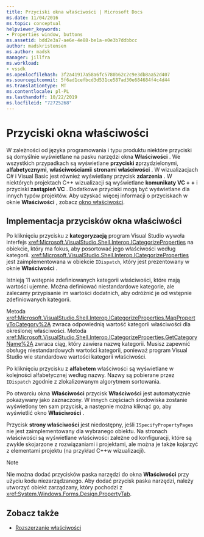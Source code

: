 ```yaml
---
title: Przyciski okna właściwości | Microsoft Docs
ms.date: 11/04/2016
ms.topic: conceptual
helpviewer_keywords:
- Properties window, buttons
ms.assetid: bdd2e3a7-ae6e-4e88-be1a-e0e3b7ddbbcc
author: madskristensen
ms.author: madsk
manager: jillfra
ms.workload:
- vssdk
ms.openlocfilehash: 3f2a41917a58a6fc5780b62c2c9e3db8aa52d407
ms.sourcegitcommit: 5f6ad1cefbcd3d531ce587ad30e684684f4c4d44
ms.translationtype: MT
ms.contentlocale: pl-PL
ms.lasthandoff: 10/22/2019
ms.locfileid: "72725268"
---
```

# <a name="properties-window-buttons"></a>Przyciski okna właściwości
W zależności od języka programowania i typu produktu niektóre przyciski są domyślnie wyświetlane na pasku narzędzi okna **Właściwości** . We wszystkich przypadkach są wyświetlane **przyciski z**przydzielonymi, **alfabetycznymi**, **właściwościami**i **stronami właściwości** . W wizualizacjach C# i Visual Basic jest również wyświetlany przycisk **zdarzenia** . W niektórych projektach C++ wizualizacji są wyświetlane **komunikaty VC + +** i przyciski **zastąpień VC** . Dodatkowe przyciski mogą być wyświetlane dla innych typów projektów. Aby uzyskać więcej informacji o przyciskach w oknie **Właściwości** , zobacz [okno właściwości](../../ide/reference/properties-window.md).

## <a name="implementation-of-properties-window-buttons"></a>Implementacja przycisków okna właściwości
 Po kliknięciu przycisku z **kategoryzacją** program Visual Studio wywoła interfejs <xref:Microsoft.VisualStudio.Shell.Interop.ICategorizeProperties> na obiekcie, który ma fokus, aby posortować jego właściwości według kategorii. <xref:Microsoft.VisualStudio.Shell.Interop.ICategorizeProperties> jest zaimplementowana w obiekcie `IDispatch`, który jest prezentowany w oknie **Właściwości** .

 Istnieją 11 wstępnie zdefiniowanych kategorii właściwości, które mają wartości ujemne. Można definiować niestandardowe kategorie, ale zalecamy przypisanie im wartości dodatnich, aby odróżnić je od wstępnie zdefiniowanych kategorii.

 Metoda <xref:Microsoft.VisualStudio.Shell.Interop.ICategorizeProperties.MapPropertyToCategory%2A> zwraca odpowiednią wartość kategorii właściwości dla określonej właściwości. Metoda <xref:Microsoft.VisualStudio.Shell.Interop.ICategorizeProperties.GetCategoryName%2A> zwraca ciąg, który zawiera nazwę kategorii. Musisz zapewnić obsługę niestandardowych wartości kategorii, ponieważ program Visual Studio wie standardowe wartości kategorii właściwości.

 Po kliknięciu przycisku z **alfabetem** właściwości są wyświetlane w kolejności alfabetycznej według nazwy. Nazwy są pobierane przez `IDispatch` zgodnie z zlokalizowanym algorytmem sortowania.

 Po otwarciu okna **Właściwości** przycisk **Właściwości** jest automatycznie pokazywany jako zaznaczony. W innych częściach środowiska zostanie wyświetlony ten sam przycisk, a następnie można kliknąć go, aby wyświetlić okno **Właściwości** .

 Przycisk **strony właściwości** jest niedostępny, jeśli `ISpecifyPropertyPages` nie jest zaimplementowany dla wybranego obiektu. Na stronach właściwości są wyświetlane właściwości zależne od konfiguracji, które są zwykle skojarzone z rozwiązaniami i projektami, ale można je także kojarzyć z elementami projektu (na przykład C++w wizualizacji).

> [!NOTE]
> Nie można dodać przycisków paska narzędzi do okna **Właściwości** przy użyciu kodu niezarządzanego. Aby dodać przycisk paska narzędzi, należy utworzyć obiekt zarządzany, który pochodzi z <xref:System.Windows.Forms.Design.PropertyTab>.

## <a name="see-also"></a>Zobacz także
- [Rozszerzanie właściwości](../../extensibility/internals/extending-properties.md)